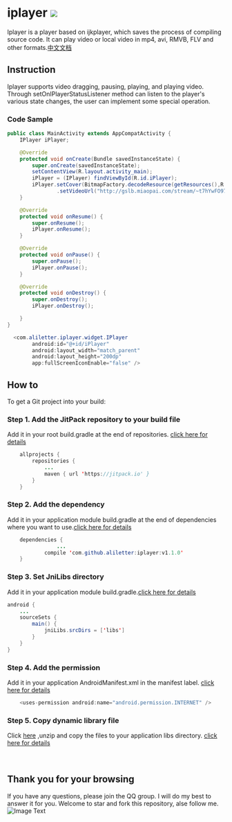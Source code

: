# iplayer [![](https://jitpack.io/v/aliletter/iplayer.svg)](https://jitpack.io/#aliletter/iplayer)
Iplayer is a player based on ijkplayer, which saves the process of compiling source code. It can play video or local video in mp4, avi, RMVB, FLV and other formats.[中文文档](https://github.com/aliletter/iplayer/blob/master/README_CHINESE.md)
## Instruction
Iplayer supports video dragging, pausing, playing, and playing video. Through setOnIPlayerStatusListener method can listen to the player's various state changes, the user can implement some special operation.
### Code Sample
```Java
public class MainActivity extends AppCompatActivity {
    IPlayer iPlayer;

    @Override
    protected void onCreate(Bundle savedInstanceState) {
        super.onCreate(savedInstanceState);
        setContentView(R.layout.activity_main);
        iPlayer = (IPlayer) findViewById(R.id.iPlayer);
        iPlayer.setCover(BitmapFactory.decodeResource(getResources(),R.mipmap.ic_launcher))
                .setVideoUrl("http://gslb.miaopai.com/stream/~t7hYwFO974U4fDLTI3basB81DRAFPYTMjdPgw__.mp4?mpflag=64&vend=1&os=3&partner=4&platform=2&cookie_id=&refer=miaopai&scid=%7Et7hYwFO974U4fDLTI3basB81DRAFPYTMjdPgw__");
    }

    @Override
    protected void onResume() {
        super.onResume();
        iPlayer.onResume();
    }

    @Override
    protected void onPause() {
        super.onPause();
        iPlayer.onPause();
    }

    @Override
    protected void onDestroy() {
        super.onDestroy();
        iPlayer.onDestroy();

    }
}
```
```Java
  <com.aliletter.iplayer.widget.IPlayer
        android:id="@+id/iPlayer"
        android:layout_width="match_parent"
        android:layout_height="200dp"
        app:fullScreenIconEnable="false" />
```

## How to
To get a Git project into your build:
### Step 1. Add the JitPack repository to your build file
Add it in your root build.gradle at the end of repositories.   [click here for details](https://github.com/aliletter/CarouselBanner/blob/master/root_build.gradle.png)
```Java
	allprojects {
		repositories {
			...
			maven { url 'https://jitpack.io' }
		}
	}
```
### Step 2. Add the dependency
Add it in your application module build.gradle at the end of dependencies where you want to use.[click here for details](https://github.com/aliletter/CarouselBanner/blob/master/application_build.gradle.png)
```Java
	dependencies {
                ...
	        compile 'com.github.aliletter:iplayer:v1.1.0'
	}
```
### Step 3. Set JniLibs directory
Add it in your application module build.gradle.[click here for details](https://github.com/aliletter/gifengine/blob/master/jnilibs.png)
```Java
android {
    ...
    sourceSets {
        main() {
            jniLibs.srcDirs = ['libs']
        }
    }
}

```
### Step 4. Add the permission
Add it in your application AndroidManifest.xml in the manifest label.   [click here for details](https://github.com/aliletter/OnHttp/blob/master/androimanifest.png)
```Java
    <uses-permission android:name="android.permission.INTERNET" />
```
### Step 5. Copy dynamic library file
Click [here](https://raw.githubusercontent.com/aliletter/iplayer/master/libs.7z) ,unzip and copy the files to your application libs directory.
[click here for details](https://github.com/aliletter/gifengine/blob/master/libs.png)
<br><br><br>
## Thank you for your browsing
If you have any questions, please join the QQ group. I will do my best to answer it for you. Welcome to star and fork this repository, alse follow me.
<br>
![Image Text](https://github.com/aliletter/CarouselBanner/blob/master/qq_group.png)

